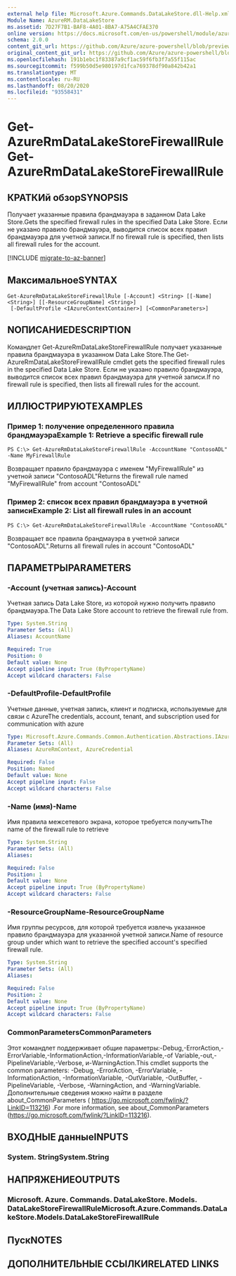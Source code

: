 ```yaml
---
external help file: Microsoft.Azure.Commands.DataLakeStore.dll-Help.xml
Module Name: AzureRM.DataLakeStore
ms.assetid: 7D27F7B1-BAF8-4A01-8BA7-A75A4CFAE370
online version: https://docs.microsoft.com/en-us/powershell/module/azurerm.datalakestore/get-azurermdatalakestorefirewallrule
schema: 2.0.0
content_git_url: https://github.com/Azure/azure-powershell/blob/preview/src/ResourceManager/DataLakeStore/Commands.DataLakeStore/help/Get-AzureRmDataLakeStoreFirewallRule.md
original_content_git_url: https://github.com/Azure/azure-powershell/blob/preview/src/ResourceManager/DataLakeStore/Commands.DataLakeStore/help/Get-AzureRmDataLakeStoreFirewallRule.md
ms.openlocfilehash: 191b1ebc1f83387a9cf1ac59f6fb3f7a55f115ac
ms.sourcegitcommit: f599b50d5e980197d1fca769378df90a842b42a1
ms.translationtype: MT
ms.contentlocale: ru-RU
ms.lasthandoff: 08/20/2020
ms.locfileid: "93558431"
---
```

# <span data-ttu-id="9be91-101">Get-AzureRmDataLakeStoreFirewallRule</span><span class="sxs-lookup"><span data-stu-id="9be91-101">Get-AzureRmDataLakeStoreFirewallRule</span></span>

## <span data-ttu-id="9be91-102">КРАТКИй обзор</span><span class="sxs-lookup"><span data-stu-id="9be91-102">SYNOPSIS</span></span>
<span data-ttu-id="9be91-103">Получает указанные правила брандмауэра в заданном Data Lake Store.</span><span class="sxs-lookup"><span data-stu-id="9be91-103">Gets the specified firewall rules in the specified Data Lake Store.</span></span>
<span data-ttu-id="9be91-104">Если не указано правило брандмауэра, выводится список всех правил брандмауэра для учетной записи.</span><span class="sxs-lookup"><span data-stu-id="9be91-104">If no firewall rule is specified, then lists all firewall rules for the account.</span></span>

[!INCLUDE [migrate-to-az-banner](../../includes/migrate-to-az-banner.md)]

## <span data-ttu-id="9be91-105">Максимальное</span><span class="sxs-lookup"><span data-stu-id="9be91-105">SYNTAX</span></span>

```
Get-AzureRmDataLakeStoreFirewallRule [-Account] <String> [[-Name] <String>] [[-ResourceGroupName] <String>]
 [-DefaultProfile <IAzureContextContainer>] [<CommonParameters>]
```

## <span data-ttu-id="9be91-106">NОПИСАНИЕ</span><span class="sxs-lookup"><span data-stu-id="9be91-106">DESCRIPTION</span></span>
<span data-ttu-id="9be91-107">Командлет Get-AzureRmDataLakeStoreFirewallRule получает указанные правила брандмауэра в указанном Data Lake Store.</span><span class="sxs-lookup"><span data-stu-id="9be91-107">The Get-AzureRmDataLakeStoreFirewallRule cmdlet gets the specified firewall rules in the specified Data Lake Store.</span></span>
<span data-ttu-id="9be91-108">Если не указано правило брандмауэра, выводится список всех правил брандмауэра для учетной записи.</span><span class="sxs-lookup"><span data-stu-id="9be91-108">If no firewall rule is specified, then lists all firewall rules for the account.</span></span>

## <span data-ttu-id="9be91-109">ИЛЛЮСТРИРУЮТ</span><span class="sxs-lookup"><span data-stu-id="9be91-109">EXAMPLES</span></span>

### <span data-ttu-id="9be91-110">Пример 1: получение определенного правила брандмауэра</span><span class="sxs-lookup"><span data-stu-id="9be91-110">Example 1: Retrieve a specific firewall rule</span></span>
```
PS C:\> Get-AzureRmDataLakeStoreFirewallRule -AccountName "ContosoADL" -Name MyFirewallRule
```

<span data-ttu-id="9be91-111">Возвращает правило брандмауэра с именем "MyFirewallRule" из учетной записи "ContosoADL"</span><span class="sxs-lookup"><span data-stu-id="9be91-111">Returns the firewall rule named "MyFirewallRule" from account "ContosoADL"</span></span>

### <span data-ttu-id="9be91-112">Пример 2: список всех правил брандмауэра в учетной записи</span><span class="sxs-lookup"><span data-stu-id="9be91-112">Example 2: List all firewall rules in an account</span></span>
```
PS C:\> Get-AzureRmDataLakeStoreFirewallRule -AccountName "ContosoADL"
```

<span data-ttu-id="9be91-113">Возвращает все правила брандмауэра в учетной записи "ContosoADL".</span><span class="sxs-lookup"><span data-stu-id="9be91-113">Returns all firewall rules in account "ContosoADL"</span></span>

## <span data-ttu-id="9be91-114">ПАРАМЕТРЫ</span><span class="sxs-lookup"><span data-stu-id="9be91-114">PARAMETERS</span></span>

### <span data-ttu-id="9be91-115">-Account (учетная запись)</span><span class="sxs-lookup"><span data-stu-id="9be91-115">-Account</span></span>
<span data-ttu-id="9be91-116">Учетная запись Data Lake Store, из которой нужно получить правило брандмауэра.</span><span class="sxs-lookup"><span data-stu-id="9be91-116">The Data Lake Store account to retrieve the firewall rule from.</span></span>

```yaml
Type: System.String
Parameter Sets: (All)
Aliases: AccountName

Required: True
Position: 0
Default value: None
Accept pipeline input: True (ByPropertyName)
Accept wildcard characters: False
```

### <span data-ttu-id="9be91-117">-DefaultProfile</span><span class="sxs-lookup"><span data-stu-id="9be91-117">-DefaultProfile</span></span>
<span data-ttu-id="9be91-118">Учетные данные, учетная запись, клиент и подписка, используемые для связи с Azure</span><span class="sxs-lookup"><span data-stu-id="9be91-118">The credentials, account, tenant, and subscription used for communication with azure</span></span>

```yaml
Type: Microsoft.Azure.Commands.Common.Authentication.Abstractions.IAzureContextContainer
Parameter Sets: (All)
Aliases: AzureRmContext, AzureCredential

Required: False
Position: Named
Default value: None
Accept pipeline input: False
Accept wildcard characters: False
```

### <span data-ttu-id="9be91-119">-Name (имя)</span><span class="sxs-lookup"><span data-stu-id="9be91-119">-Name</span></span>
<span data-ttu-id="9be91-120">Имя правила межсетевого экрана, которое требуется получить</span><span class="sxs-lookup"><span data-stu-id="9be91-120">The name of the firewall rule to retrieve</span></span>

```yaml
Type: System.String
Parameter Sets: (All)
Aliases:

Required: False
Position: 1
Default value: None
Accept pipeline input: True (ByPropertyName)
Accept wildcard characters: False
```

### <span data-ttu-id="9be91-121">-ResourceGroupName</span><span class="sxs-lookup"><span data-stu-id="9be91-121">-ResourceGroupName</span></span>
<span data-ttu-id="9be91-122">Имя группы ресурсов, для которой требуется извлечь указанное правило брандмауэра для указанной учетной записи.</span><span class="sxs-lookup"><span data-stu-id="9be91-122">Name of resource group under which want to retrieve the specified account's specified firewall rule.</span></span>

```yaml
Type: System.String
Parameter Sets: (All)
Aliases:

Required: False
Position: 2
Default value: None
Accept pipeline input: True (ByPropertyName)
Accept wildcard characters: False
```

### <span data-ttu-id="9be91-123">CommonParameters</span><span class="sxs-lookup"><span data-stu-id="9be91-123">CommonParameters</span></span>
<span data-ttu-id="9be91-124">Этот командлет поддерживает общие параметры:-Debug,-ErrorAction,-ErrorVariable,-InformationAction,-InformationVariable,-of Variable,-out,-PipelineVariable,-Verbose, и-WarningAction.</span><span class="sxs-lookup"><span data-stu-id="9be91-124">This cmdlet supports the common parameters: -Debug, -ErrorAction, -ErrorVariable, -InformationAction, -InformationVariable, -OutVariable, -OutBuffer, -PipelineVariable, -Verbose, -WarningAction, and -WarningVariable.</span></span> <span data-ttu-id="9be91-125">Дополнительные сведения можно найти в разделе about_CommonParameters ( https://go.microsoft.com/fwlink/?LinkID=113216) .</span><span class="sxs-lookup"><span data-stu-id="9be91-125">For more information, see about_CommonParameters (https://go.microsoft.com/fwlink/?LinkID=113216).</span></span>

## <span data-ttu-id="9be91-126">ВХОДНЫЕ данные</span><span class="sxs-lookup"><span data-stu-id="9be91-126">INPUTS</span></span>

### <span data-ttu-id="9be91-127">System. String</span><span class="sxs-lookup"><span data-stu-id="9be91-127">System.String</span></span>

## <span data-ttu-id="9be91-128">НАПРЯЖЕНИЕ</span><span class="sxs-lookup"><span data-stu-id="9be91-128">OUTPUTS</span></span>

### <span data-ttu-id="9be91-129">Microsoft. Azure. Commands. DataLakeStore. Models. DataLakeStoreFirewallRule</span><span class="sxs-lookup"><span data-stu-id="9be91-129">Microsoft.Azure.Commands.DataLakeStore.Models.DataLakeStoreFirewallRule</span></span>

## <span data-ttu-id="9be91-130">Пуск</span><span class="sxs-lookup"><span data-stu-id="9be91-130">NOTES</span></span>

## <span data-ttu-id="9be91-131">ДОПОЛНИТЕЛЬНЫЕ ССЫЛКИ</span><span class="sxs-lookup"><span data-stu-id="9be91-131">RELATED LINKS</span></span>
